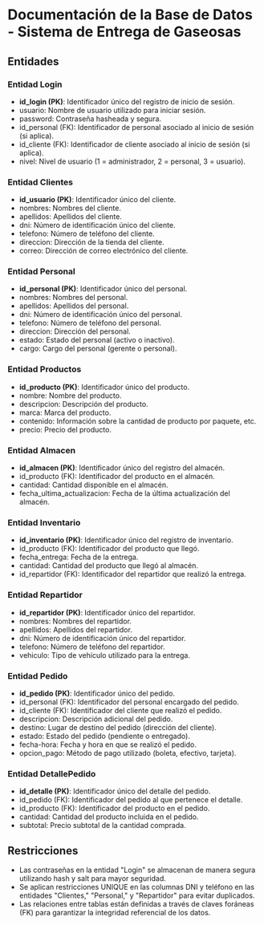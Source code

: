 # Documentación de la Base de Datos - Sistema de Entrega de Gaseosas

## Entidades

### Entidad Login
- **id_login (PK)**: Identificador único del registro de inicio de sesión.
- usuario: Nombre de usuario utilizado para iniciar sesión.
- password: Contraseña hasheada y segura.
- id_personal (FK): Identificador de personal asociado al inicio de sesión (si aplica).
- id_cliente (FK): Identificador de cliente asociado al inicio de sesión (si aplica).
- nivel: Nivel de usuario (1 = administrador, 2 = personal, 3 = usuario).

### Entidad Clientes
- **id_usuario (PK)**: Identificador único del cliente.
- nombres: Nombres del cliente.
- apellidos: Apellidos del cliente.
- dni: Número de identificación único del cliente.
- telefono: Número de teléfono del cliente.
- direccion: Dirección de la tienda del cliente.
- correo: Dirección de correo electrónico del cliente.

### Entidad Personal
- **id_personal (PK)**: Identificador único del personal.
- nombres: Nombres del personal.
- apellidos: Apellidos del personal.
- dni: Número de identificación único del personal.
- telefono: Número de teléfono del personal.
- direccion: Dirección del personal.
- estado: Estado del personal (activo o inactivo).
- cargo: Cargo del personal (gerente o personal).

### Entidad Productos
- **id_producto (PK)**: Identificador único del producto.
- nombre: Nombre del producto.
- descripcion: Descripción del producto.
- marca: Marca del producto.
- contenido: Información sobre la cantidad de producto por paquete, etc.
- precio: Precio del producto.

### Entidad Almacen
- **id_almacen (PK)**: Identificador único del registro del almacén.
- id_producto (FK): Identificador del producto en el almacén.
- cantidad: Cantidad disponible en el almacén.
- fecha_ultima_actualizacion: Fecha de la última actualización del almacén.

### Entidad Inventario
- **id_inventario (PK)**: Identificador único del registro de inventario.
- id_producto (FK): Identificador del producto que llegó.
- fecha_entrega: Fecha de la entrega.
- cantidad: Cantidad del producto que llegó al almacén.
- id_repartidor (FK): Identificador del repartidor que realizó la entrega.

### Entidad Repartidor
- **id_repartidor (PK)**: Identificador único del repartidor.
- nombres: Nombres del repartidor.
- apellidos: Apellidos del repartidor.
- dni: Número de identificación único del repartidor.
- telefono: Número de teléfono del repartidor.
- vehiculo: Tipo de vehículo utilizado para la entrega.

### Entidad Pedido
- **id_pedido (PK)**: Identificador único del pedido.
- id_personal (FK): Identificador del personal encargado del pedido.
- id_cliente (FK): Identificador del cliente que realizó el pedido.
- descripcion: Descripción adicional del pedido.
- destino: Lugar de destino del pedido (dirección del cliente).
- estado: Estado del pedido (pendiente o entregado).
- fecha-hora: Fecha y hora en que se realizó el pedido.
- opcion_pago: Método de pago utilizado (boleta, efectivo, tarjeta).

### Entidad DetallePedido
- **id_detalle (PK)**: Identificador único del detalle del pedido.
- id_pedido (FK): Identificador del pedido al que pertenece el detalle.
- id_producto (FK): Identificador del producto en el pedido.
- cantidad: Cantidad del producto incluida en el pedido.
- subtotal: Precio subtotal de la cantidad comprada.

## Restricciones
- Las contraseñas en la entidad "Login" se almacenan de manera segura utilizando hash y salt para mayor seguridad.
- Se aplican restricciones UNIQUE en las columnas DNI y teléfono en las entidades "Clientes," "Personal," y "Repartidor" para evitar duplicados.
- Las relaciones entre tablas están definidas a través de claves foráneas (FK) para garantizar la integridad referencial de los datos.